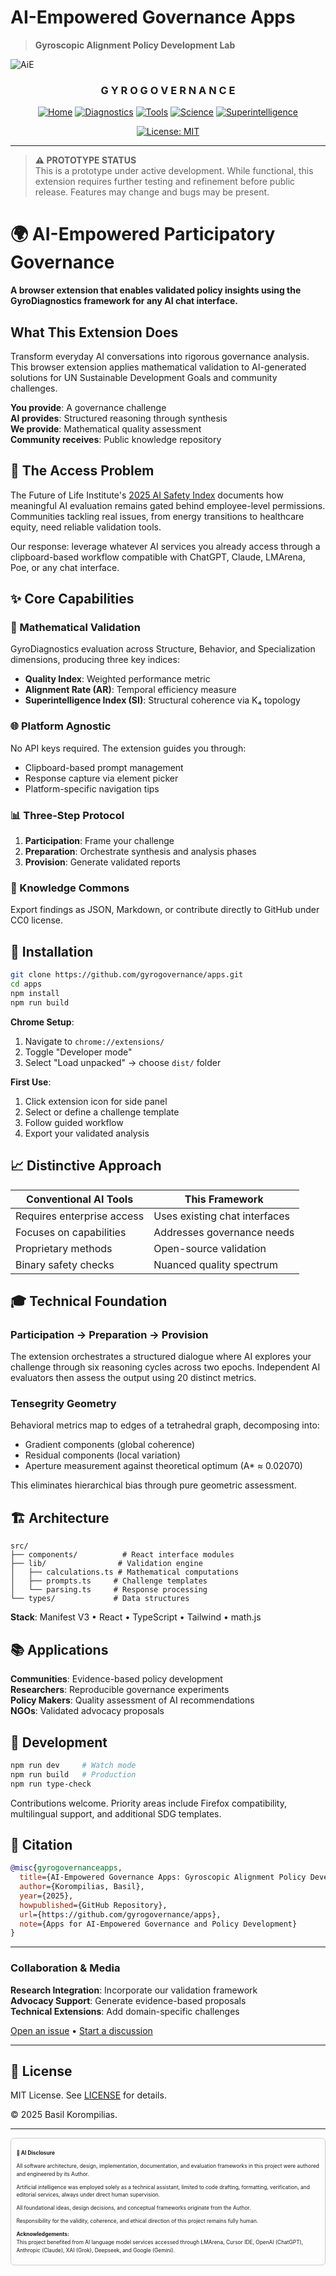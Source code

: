 # AI-Empowered Governance Apps
> **Gyroscopic Alignment Policy Development Lab**

![AiE](/assets/gyrogovernance_app.png)

<div align="center">

### G Y R O G O V E R N A N C E

[![Home](./assets/menu/home_badge.svg)](https://gyrogovernance.com)
[![Diagnostics](./assets/menu/diagnostics_badge.svg)](https://github.com/gyrogovernance/diagnostics)
[![Tools](./assets/menu/tools_badge.svg)](https://github.com/gyrogovernance/tools)
[![Science](./assets/menu/science_badge.svg)](https://github.com/gyrogovernance/science)
[![Superintelligence](./assets/menu/superintelligence_badge.svg)](https://github.com/gyrogovernance/superintelligence)

</div>

<div align="center">

[![License: MIT](https://img.shields.io/badge/License-MIT-yellow?style=for-the-badge)](https://opensource.org/licenses/MIT)

</div>

---

> **⚠️ PROTOTYPE STATUS**  
> This is a prototype under active development. While functional, this extension requires further testing and refinement before public release. Features may change and bugs may be present.

# 🌍 AI-Empowered Participatory Governance

**A browser extension that enables validated policy insights using the GyroDiagnostics framework for any AI chat interface.**

## What This Extension Does

Transform everyday AI conversations into rigorous governance analysis. This browser extension applies mathematical validation to AI-generated solutions for UN Sustainable Development Goals and community challenges.

**You provide**: A governance challenge  
**AI provides**: Structured reasoning through synthesis  
**We provide**: Mathematical quality assessment  
**Community receives**: Public knowledge repository

## 🎯 The Access Problem

The Future of Life Institute's [2025 AI Safety Index](https://futureoflife.org/ai-safety-index-summer-2025/) documents how meaningful AI evaluation remains gated behind employee-level permissions. Communities tackling real issues, from energy transitions to healthcare equity, need reliable validation tools.

Our response: leverage whatever AI services you already access through a clipboard-based workflow compatible with ChatGPT, Claude, LMArena, Poe, or any chat interface.

## ✨ Core Capabilities

### 🔬 Mathematical Validation
GyroDiagnostics evaluation across Structure, Behavior, and Specialization dimensions, producing three key indices:
- **Quality Index**: Weighted performance metric
- **Alignment Rate (AR)**: Temporal efficiency measure  
- **Superintelligence Index (SI)**: Structural coherence via K₄ topology

### 🌐 Platform Agnostic
No API keys required. The extension guides you through:
- Clipboard-based prompt management
- Response capture via element picker
- Platform-specific navigation tips

### 📊 Three-Step Protocol
1. **Participation**: Frame your challenge
2. **Preparation**: Orchestrate synthesis and analysis phases
3. **Provision**: Generate validated reports

### 🤝 Knowledge Commons
Export findings as JSON, Markdown, or contribute directly to GitHub under CC0 license.

## 🚀 Installation

```bash
git clone https://github.com/gyrogovernance/apps.git
cd apps
npm install
npm run build
```

**Chrome Setup**:
1. Navigate to `chrome://extensions/`
2. Toggle "Developer mode"
3. Select "Load unpacked" → choose `dist/` folder

**First Use**:
1. Click extension icon for side panel
2. Select or define a challenge template
3. Follow guided workflow
4. Export your validated analysis

## 📈 Distinctive Approach

| Conventional AI Tools | This Framework |
|----------------------|----------------|
| Requires enterprise access | Uses existing chat interfaces |
| Focuses on capabilities | Addresses governance needs |
| Proprietary methods | Open-source validation |
| Binary safety checks | Nuanced quality spectrum |

## 🎓 Technical Foundation

### Participation → Preparation → Provision

The extension orchestrates a structured dialogue where AI explores your challenge through six reasoning cycles across two epochs. Independent AI evaluators then assess the output using 20 distinct metrics.

### Tensegrity Geometry

Behavioral metrics map to edges of a tetrahedral graph, decomposing into:
- Gradient components (global coherence)
- Residual components (local variation)
- Aperture measurement against theoretical optimum (A* ≈ 0.02070)

This eliminates hierarchical bias through pure geometric assessment.

## 🏗️ Architecture

```
src/
├── components/          # React interface modules
├── lib/                # Validation engine
│   ├── calculations.ts # Mathematical computations
│   ├── prompts.ts     # Challenge templates
│   └── parsing.ts     # Response processing
└── types/             # Data structures
```

**Stack**: Manifest V3 • React • TypeScript • Tailwind • math.js

## 📚 Applications

**Communities**: Evidence-based policy development  
**Researchers**: Reproducible governance experiments  
**Policy Makers**: Quality assessment of AI recommendations  
**NGOs**: Validated advocacy proposals

## 🤝 Development

```bash
npm run dev     # Watch mode
npm run build   # Production
npm run type-check
```

Contributions welcome. Priority areas include Firefox compatibility, multilingual support, and additional SDG templates.

## 📖 Citation

```bibtex
@misc{gyrogovernanceapps,
  title={AI-Empowered Governance Apps: Gyroscopic Alignment Policy Development Lab},
  author={Korompilias, Basil},
  year={2025},
  howpublished={GitHub Repository},
  url={https://github.com/gyrogovernance/apps},
  note={Apps for AI-Empowered Governance and Policy Development}
}
```

---

### Collaboration & Media

**Research Integration**: Incorporate our validation framework  
**Advocacy Support**: Generate evidence-based proposals  
**Technical Extensions**: Add domain-specific challenges  

[Open an issue](https://github.com/gyrogovernance/apps/issues) • [Start a discussion](https://github.com/gyrogovernance/apps/discussions)

---

## 📄 License

MIT License. See [LICENSE](LICENSE) for details.

© 2025 Basil Korompilias.

---

<div style="border: 1px solid #ccc; padding: 1em; font-size: 0.6em; background-color:rgba(249, 249, 249, 0.1); border-radius: 6px; line-height: 1.5;">
  <p><strong>🤖 AI Disclosure</strong></p>
  <p>All software architecture, design, implementation, documentation, and evaluation frameworks in this project were authored and engineered by its Author.</p>
  <p>Artificial intelligence was employed solely as a technical assistant, limited to code drafting, formatting, verification, and editorial services, always under direct human supervision.</p>
  <p>All foundational ideas, design decisions, and conceptual frameworks originate from the Author.</p>
  <p>Responsibility for the validity, coherence, and ethical direction of this project remains fully human.</p>
  <p><strong>Acknowledgements:</strong><br>
  This project benefited from AI language model services accessed through LMArena, Cursor IDE, OpenAI (ChatGPT), Anthropic (Claude), XAI (Grok), Deepseek, and Google (Gemini).</p>
</div>